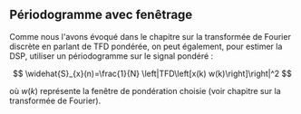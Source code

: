 ## Périodogramme avec fenêtrage

Comme nous l'avons évoqué dans le chapitre sur la transformée de Fourier discrète en parlant de TFD pondérée, on peut également, pour estimer la DSP, utiliser un périodogramme sur le signal pondéré :

$$
\widehat{S}_{x}(n)=\frac{1}{N} \left|TFD\left[x(k) w(k)\right]\right|^2
$$

où $w(k)$ représente la fenêtre de pondération choisie (voir chapitre sur la transformée de Fourier).